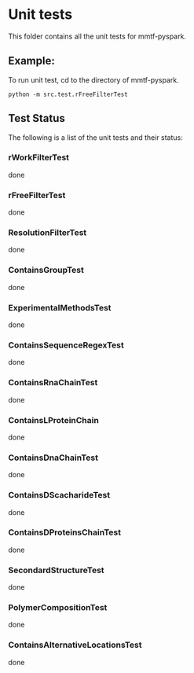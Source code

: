 # Unit tests

This folder contains all the unit tests for mmtf-pyspark.

## Example:
To run unit test, cd to the directory of mmtf-pyspark.
```
python -m src.test.rFreeFilterTest
```

## Test Status

The following is a list of the unit tests and their status:

### rWorkFilterTest

done

### rFreeFilterTest

done

### ResolutionFilterTest

done 

### ContainsGroupTest

done 

### ExperimentalMethodsTest

done

### ContainsSequenceRegexTest

done

### ContainsRnaChainTest

done

### ContainsLProteinChain

done

### ContainsDnaChainTest

done

### ContainsDScacharideTest

done

### ContainsDProteinsChainTest

done

### SecondardStructureTest

done

### PolymerCompositionTest

done

### ContainsAlternativeLocationsTest 

done

